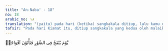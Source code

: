 ```yaml
---
title: "An-Naba' - 18"
no: 18
arabic_no: ١٨
translation: "(yaitu) pada hari (ketika) sangkakala ditiup, lalu kamu datang berbondong-bondong,"
tafsir: "Pada hari Kiamat itu, ditiup sangkakala yang kedua oleh malaikat Israfil yang menyebabkan seluruh makhluk akan dibangkitkan kembali, bangkit dari kuburnya masing-masing dan berkumpul di Padang Mahsyar. Tiap-tiap umat dipimpin oleh rasulnya, sehingga datang berkelompok-kelompok seperti dalam firman Allah.\n\n(Ingatlah), pada hari (ketika) Kami panggil setiap umat dengan pemimpinnya. (al-Isra'/17: 71)"
---
```


يَّوْمَ يُنْفَخُ فِى الصُّوْرِ فَتَأْتُوْنَ اَفْوَاجًاۙ
